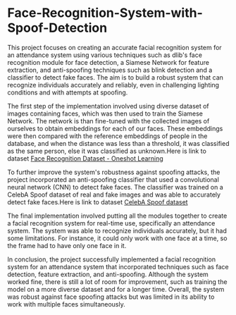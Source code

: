 # Face-Recognition-System-with-Spoof-Detection

This project focuses on creating an accurate facial recognition system for an attendance system using various techniques such as dlib's face recognition module for face detection, a Siamese Network for feature extraction, and anti-spoofing techniques such as blink detection and a classifier to detect fake faces. The aim is to build a robust system that can recognize individuals accurately and reliably, even in challenging lighting conditions and with attempts at spoofing.

The first step of the implementation involved using diverse dataset of images containing faces, which was then used to train the Siamese Network. The network is than fine-tuned with the collected images of ourselves to obtain embeddings for each of our faces. These embeddings were then compared with the reference embeddings of people in the database, and when the distance was less than a threshold, it was classified as the same person, else it was classified as unknown.Here is link to dataset [Face Recognition Dataset - Oneshot Learning](https://www.kaggle.com/datasets/stoicstatic/face-recognition-dataset)

To further improve the system's robustness against spoofing attacks, the project incorporated an anti-spoofing classifier that used a convolutional neural network (CNN) to detect fake faces. The classifier was trained on a CelebA Spoof dataset of real and fake images and was able to accurately detect fake faces.Here is link to dataset [CelebA Spoof dataset](https://mmlab.ie.cuhk.edu.hk/projects/CelebA/CelebA_Spoof.html)

The final implementation involved putting all the modules together to create a facial recognition system for real-time use, specifically an attendance system. The system was able to recognize individuals accurately, but it had some limitations. For instance, it could only work with one face at a time, so the frame had to have only one face in it.

In conclusion, the project successfully implemented a facial recognition system for an attendance system that incorporated techniques such as face detection, feature extraction, and anti-spoofing. Although the system worked fine, there is still a lot of room for improvement, such as training the model on a more diverse dataset and for a longer time. Overall, the system was robust against face spoofing attacks but was limited in its ability to work with multiple faces simultaneously.


